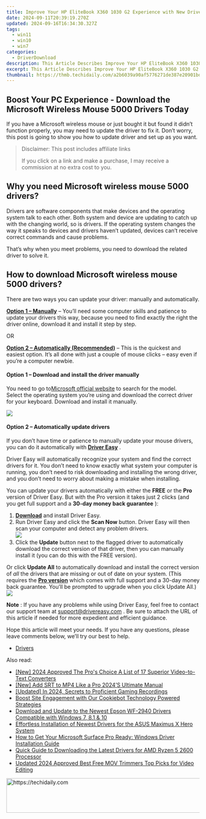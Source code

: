 ```yaml
---
title: Improve Your HP EliteBook X360 1030 G2 Experience with New Drivers - Secure Download Here
date: 2024-09-11T20:39:19.270Z
updated: 2024-09-16T16:34:30.327Z
tags:
  - win11
  - win10
  - win7
categories:
  - DriverDownload
description: This Article Describes Improve Your HP EliteBook X360 1030 G2 Experience with New Drivers - Secure Download Here
excerpt: This Article Describes Improve Your HP EliteBook X360 1030 G2 Experience with New Drivers - Secure Download Here
thumbnail: https://thmb.techidaily.com/a2b6039a90af5776271de387e20901bd10245991fb9838cf04d459e93ba80e87.jpg
---
```


## Boost Your PC Experience - Download the Microsoft Wireless Mouse 5000 Drivers Today

If you have a Microsoft wireless mouse or just bought it but found it didn’t function properly, you may need to update the driver to fix it. Don’t worry, this post is going to show you how to update driver and set up as you want.

>  Disclaimer: This post includes affiliate links
>
>  If you click on a link and make a purchase, I may receive a commission at no extra cost to you.
>

## Why you need Microsoft wireless mouse 5000 drivers?

 Drivers are software components that make devices and the operating system talk to each other. Both system and device are updating to catch up with the changing world, so is drivers. If the operating system changes the way it speaks to devices and drivers haven’t updated, devices can’t receive correct commands and cause problems.

 That’s why when you meet problems, you need to download the related driver to solve it.

## How to download Microsoft wireless mouse 5000 drivers?

 There are two ways you can update your driver: manually and automatically.

**[Option 1 – Manually](https://tools.techidaily.com/drivereasy/download/)**  – You’ll need some computer skills and patience to update your drivers this way, because you need to find exactly the right the driver online, download it and install it step by step.

OR

**[Option 2 – Automatically (Recommended)](https://www.drivereasy.com/knowledge/download-microsoft-wireless-mouse-5000-driver-easily-quickly/#op2)**  – This is the quickest and easiest option. It’s all done with just a couple of mouse clicks – easy even if you’re a computer newbie.

#### **Option 1 –** **Download and install the driver manually**

 You need to go to[Microsoft official website](https://www.microsoft.com/accessories/en-us/d/wireless-mouse-5000) to search for the model.  
 Select the operating system you’re using and download the correct driver for your keyboard. Download and install it manually.

![](https://images.drivereasy.com/wp-content/uploads/2019/09/500-1024x493.jpg)

#### **Option 2 – Automatically update drivers**

 If you don’t have time or patience to manually update your mouse drivers, you can do it automatically with **[Driver Easy](https://tools.techidaily.com/drivereasy/download/)**  .

 Driver Easy will automatically recognize your system and find the correct drivers for it. You don’t need to know exactly what system your computer is running, you don’t need to risk downloading and installing the wrong driver, and you don’t need to worry about making a mistake when installing.

 You can update your drivers automatically with either the **FREE** or the **Pro** version of Driver Easy. But with the Pro version it takes just 2 clicks (and you get full support and a **30-day money back guarantee** ):

1. **[Download](https://tools.techidaily.com/drivereasy/download/)**  and install Driver Easy.
2. Run Driver Easy and click the **Scan Now** button. Driver Easy will then scan your computer and detect any problem drivers.  
![](https://images.drivereasy.com/wp-content/uploads/2019/09/amd1-1.jpg)
3. Click the **Update**  button next to the flagged driver to automatically download the correct version of that driver, then you can manually install it (you can do this with the FREE version).  

 Or click **Update All** to automatically download and install the correct version of _all_ the drivers that are missing or out of date on your system. (This requires the **[Pro version](https://tools.techidaily.com/drivereasy/download/)**  which comes with full support and a 30-day money back guarantee. You’ll be prompted to upgrade when you click Update All.)  
![](https://images.drivereasy.com/wp-content/uploads/2019/09/5000.jpg)

**Note** : If you have any problems while using Driver Easy, feel free to contact our support team at [support@drivereasy.com](https://tools.techidaily.com/drivereasy/download/) .
 Be sure to attach the URL of this article if needed for more expedient and efficient guidance.

 Hope this article will meet your needs. If you have any questions, please leave comments below, we’ll try our best to help.

* [Drivers](https://tools.techidaily.com/drivereasy/download/)

<ins class="adsbygoogle"
     style="display:block"
     data-ad-format="autorelaxed"
     data-ad-client="ca-pub-7571918770474297"
     data-ad-slot="1223367746"></ins>

<ins class="adsbygoogle"
     style="display:block"
     data-ad-client="ca-pub-7571918770474297"
     data-ad-slot="8358498916"
     data-ad-format="auto"
     data-full-width-responsive="true"></ins>

<span class="atpl-alsoreadstyle">Also read:</span>
<div><ul>
<li><a href="https://fox-hovers.techidaily.com/new-2024-approved-the-pros-choice-a-list-of-17-superior-video-to-text-converters/"><u>[New] 2024 Approved The Pro's Choice A List of 17 Superior Video-to-Text Converters</u></a></li>
<li><a href="https://extra-hints.techidaily.com/new-add-srt-to-mp4-like-a-pro-2024s-ultimate-manual/"><u>[New] Add SRT to MP4 Like a Pro 2024’S Ultimate Manual</u></a></li>
<li><a href="https://screen-mirroring-recording.techidaily.com/updated-in-2024-secrets-to-proficient-gaming-recordings/"><u>[Updated] In 2024, Secrets to Proficient Gaming Recordings</u></a></li>
<li><a href="https://solve-latest.techidaily.com/boost-site-engagement-with-our-cookiebot-technology-powered-strategies/"><u>Boost Site Engagement with Our Cookiebot Technology Powered Strategies</u></a></li>
<li><a href="https://win-amazing.techidaily.com/download-and-update-to-the-newest-epson-wf-2940-drivers-compatible-with-windows-7-81-and-10/"><u>Download and Update to the Newest Epson WF-2940 Drivers Compatible with Windows 7, 8.1 & 10</u></a></li>
<li><a href="https://win-amazing.techidaily.com/effortless-installation-of-newest-drivers-for-the-asus-maximus-x-hero-system/"><u>Effortless Installation of Newest Drivers for the ASUS Maximus X Hero System</u></a></li>
<li><a href="https://win-amazing.techidaily.com/how-to-get-your-microsoft-surface-pro-ready-windows-driver-installation-guide/"><u>How to Get Your Microsoft Surface Pro Ready: Windows Driver Installation Guide</u></a></li>
<li><a href="https://win-amazing.techidaily.com/quick-guide-to-downloading-the-latest-drivers-for-amd-ryzen-5-2600-processor/"><u>Quick Guide to Downloading the Latest Drivers for AMD Ryzen 5 2600 Processor</u></a></li>
<li><a href="https://smart-video-creator.techidaily.com/updated-2024-approved-best-free-mov-trimmers-top-picks-for-video-editing/"><u>Updated 2024 Approved Best Free MOV Trimmers Top Picks for Video Editing</u></a></li>
</ul></div>

<!-- affiliate ads begin -->
<a href="https://ephamedtechinc.pxf.io/c/5597632/2126492/26400" target="_top" id="2126492">
  <img src="//a.impactradius-go.com/display-ad/26400-2126492" border="0" alt="https://techidaily.com" width="640" height="90"/>
</a>
<img height="0" width="0" src="https://ephamedtechinc.pxf.io/i/5597632/2126492/26400" style="position:absolute;visibility:hidden;" border="0" />
<!-- affiliate ads end -->

